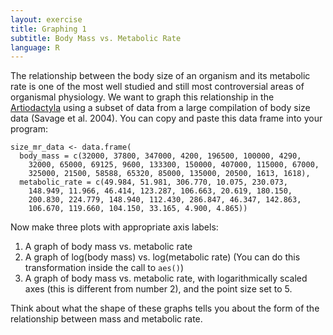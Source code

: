 ```yaml
---
layout: exercise
title: Graphing 1
subtitle: Body Mass vs. Metabolic Rate
language: R
---
```


The relationship between the body size of an organism and its metabolic
rate is one of the most well studied and still most controversial areas
of organismal physiology. We want to graph this relationship in the
[Artiodactyla](http://en.wikipedia.org/wiki/Even-toed_ungulate) using a
subset of data from a large compilation of body size data (Savage et al.
2004). You can copy and paste this data frame into your program:

```
size_mr_data <- data.frame(
  body_mass = c(32000, 37800, 347000, 4200, 196500, 100000, 4290, 
    32000, 65000, 69125, 9600, 133300, 150000, 407000, 115000, 67000, 
    325000, 21500, 58588, 65320, 85000, 135000, 20500, 1613, 1618),
  metabolic_rate = c(49.984, 51.981, 306.770, 10.075, 230.073, 
    148.949, 11.966, 46.414, 123.287, 106.663, 20.619, 180.150, 
    200.830, 224.779, 148.940, 112.430, 286.847, 46.347, 142.863, 
    106.670, 119.660, 104.150, 33.165, 4.900, 4.865))
```

Now make three plots with appropriate axis labels:

1.  A graph of body mass vs. metabolic rate
2.  A graph of log(body mass) vs. log(metabolic rate) (You can do this
    transformation inside the call to `aes()`)
3.  A graph of body mass vs. metabolic rate, with logarithmically scaled axes
    (this is different from number 2), and the point size set to 5.

Think about what the shape of these graphs tells you about the form of
the relationship between mass and metabolic rate.
